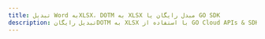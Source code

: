 ---title: تبدیل Word بهXLSX، DOTM به XLSX مبدل رایگان یا GO SDKdescription: تبدیل رایگانDOTM به XLSX با استفاده از GO Cloud APIs & SDK. همچنین اسناد Microsoft Word و OpenOffice را در Cloud ایجاد، ویرایش و رندر کنید.---